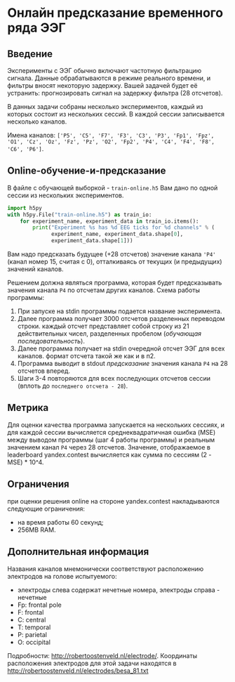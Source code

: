 # Онлайн предсказание временного ряда ЭЭГ

## Введение

Эксперименты с ЭЭГ обычно включают частотную фильтрацию сигнала. Данные обрабатываются в режиме реального времени, и фильтры вносят некоторую задержку. Вашей задачей будет её устранить: прогнозировать сигнал на задержку фильтра (28 отсчетов).

В данных задачи собраны несколько экспериментов, каждый из которых состоит из нескольких сессий. В каждой сессии записывается несколько каналов.

Имена каналов: `['P5', 'C5', 'F7', 'F3', 'C3', 'P3', 'Fp1', 'Fpz', 'O1', 'Cz', 'Oz', 'Fz', 'Pz', 'O2', 'Fp2', 'P4', 'C4', 'F4', 'F8', 'C6', 'P6']`.

## Online-обучение-и-предсказание

В файле с обучающей выборкой - `train-online.h5` Вам дано по одной
сессии из нескольких экспериментов.

```python
import h5py
with h5py.File("train-online.h5") as train_io:
    for experiment_name, experiment_data in train_io.items():
        print("Experiment %s has %d EEG ticks for %d channels" % (
              experiment_name, experiment_data.shape[0], 
              experiment_data.shape[1]))
```

Вам надо предсказать будущее (+28 отсчетов) значение канала `'P4'` (канал номер 15, считая с 0), отталкиваясь от текущих (и предыдущих) значений каналов. 

Решением должна являться программа, которая будет предсказывать значения канала `P4` по отсчетам других каналов. Схема работы программы:

1. При запуске на stdin программы подается название эксперимента.
2. Далее программа получает 3000 отсчетов разделенных переводом строки. каждый отсчет представляет собой строку из 21 действительных чисел, разделенных пробелом (_обучающая последовательность_).
3. Далее программа получает на stdin очередной отсчет ЭЭГ для всех каналов. формат отсчета такой же как и в п2.
4. Программа выводит в stdout _предсказание_ значения канала `P4` на 28 отсчетов вперед.
5. Шаги 3-4 повторяются для всех последующих отсчетов сессии (вплоть до `последнего отсчета - 28`).

## Метрика

Для оценки качества программа запускается на нескольких сессиях, и для каждой сессии вычисляется среднеквадратичная ошибка (MSE) между выводом программы (шаг 4 работы программы) и реальным значением канал `P4` через 28 отсчетов. Значение, отображаемое в leaderboard yandex.contest вычисляется как сумма по сессиям (2 - MSE) * 10^4.

## Ограничения 

при оценки решения online на стороне yandex.contest накладываются следующие ограничения:
- на время работы 60 секунд;
- 256MB RAM.

## Дополнительная информация
Названия каналов мнемонически соответствуют расположению электродов на голове испытуемого:
  - электроды слева содержат нечетные номера, электроды справа - нечетные
  - Fp: frontal pole
  - F: frontal
  - C: central
  - T: temporal
  - P: parietal
  - O: occipital

Подробности: http://robertoostenveld.nl/electrode/. 
Координаты расположения электродов для этой задачи находятся в http://robertoostenveld.nl/electrodes/besa_81.txt